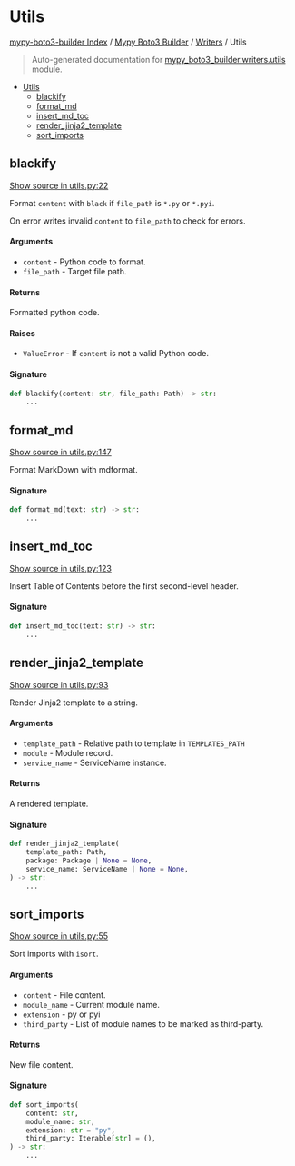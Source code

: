 # Utils

[mypy-boto3-builder Index](../../README.md#mypy-boto3-builder-index) /
[Mypy Boto3 Builder](../index.md#mypy-boto3-builder) /
[Writers](./index.md#writers) /
Utils

> Auto-generated documentation for [mypy_boto3_builder.writers.utils](https://github.com/youtype/mypy_boto3_builder/blob/main/mypy_boto3_builder/writers/utils.py) module.

- [Utils](#utils)
  - [blackify](#blackify)
  - [format_md](#format_md)
  - [insert_md_toc](#insert_md_toc)
  - [render_jinja2_template](#render_jinja2_template)
  - [sort_imports](#sort_imports)

## blackify

[Show source in utils.py:22](https://github.com/youtype/mypy_boto3_builder/blob/main/mypy_boto3_builder/writers/utils.py#L22)

Format `content` with `black` if `file_path` is `*.py` or `*.pyi`.

On error writes invalid `content` to `file_path` to check for errors.

#### Arguments

- `content` - Python code to format.
- `file_path` - Target file path.

#### Returns

Formatted python code.

#### Raises

- `ValueError` - If `content` is not a valid Python code.

#### Signature

```python
def blackify(content: str, file_path: Path) -> str:
    ...
```



## format_md

[Show source in utils.py:147](https://github.com/youtype/mypy_boto3_builder/blob/main/mypy_boto3_builder/writers/utils.py#L147)

Format MarkDown with mdformat.

#### Signature

```python
def format_md(text: str) -> str:
    ...
```



## insert_md_toc

[Show source in utils.py:123](https://github.com/youtype/mypy_boto3_builder/blob/main/mypy_boto3_builder/writers/utils.py#L123)

Insert Table of Contents before the first second-level header.

#### Signature

```python
def insert_md_toc(text: str) -> str:
    ...
```



## render_jinja2_template

[Show source in utils.py:93](https://github.com/youtype/mypy_boto3_builder/blob/main/mypy_boto3_builder/writers/utils.py#L93)

Render Jinja2 template to a string.

#### Arguments

- `template_path` - Relative path to template in `TEMPLATES_PATH`
- `module` - Module record.
- `service_name` - ServiceName instance.

#### Returns

A rendered template.

#### Signature

```python
def render_jinja2_template(
    template_path: Path,
    package: Package | None = None,
    service_name: ServiceName | None = None,
) -> str:
    ...
```



## sort_imports

[Show source in utils.py:55](https://github.com/youtype/mypy_boto3_builder/blob/main/mypy_boto3_builder/writers/utils.py#L55)

Sort imports with `isort`.

#### Arguments

- `content` - File content.
- `module_name` - Current module name.
- `extension` - py or pyi
- `third_party` - List of module names to be marked as third-party.

#### Returns

New file content.

#### Signature

```python
def sort_imports(
    content: str,
    module_name: str,
    extension: str = "py",
    third_party: Iterable[str] = (),
) -> str:
    ...
```


